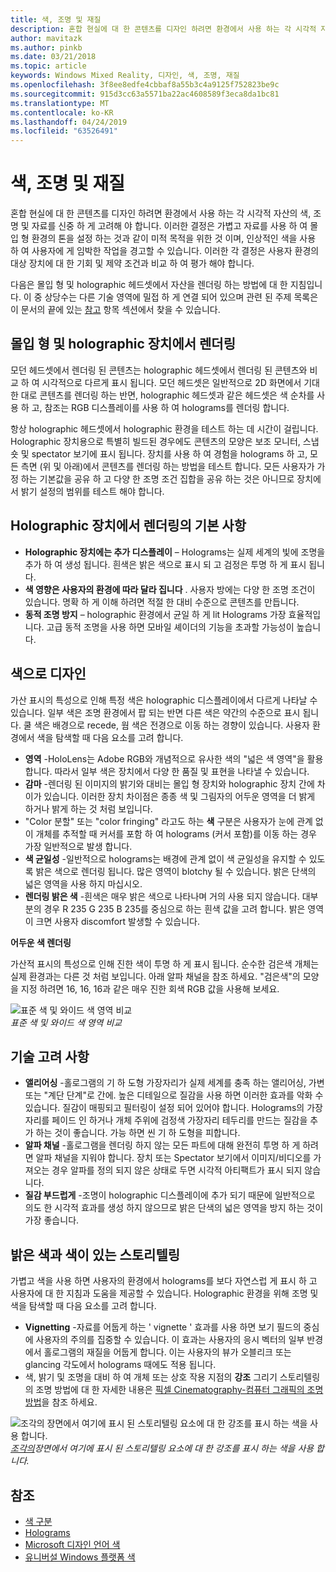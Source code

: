```yaml
---
title: 색, 조명 및 재질
description: 혼합 현실에 대 한 콘텐츠를 디자인 하려면 환경에서 사용 하는 각 시각적 자산의 색, 조명 및 자료를 신중 하 게 고려해 야 합니다.
author: mavitazk
ms.author: pinkb
ms.date: 03/21/2018
ms.topic: article
keywords: Windows Mixed Reality, 디자인, 색, 조명, 재질
ms.openlocfilehash: 3f8ee8edfe4cbbaf8a55b3c4a9125f752823be9c
ms.sourcegitcommit: 915d3cc63a5571ba22ac4608589f3eca8da1bc81
ms.translationtype: MT
ms.contentlocale: ko-KR
ms.lasthandoff: 04/24/2019
ms.locfileid: "63526491"
---
```

# <a name="color-light-and-materials"></a>색, 조명 및 재질

혼합 현실에 대 한 콘텐츠를 디자인 하려면 환경에서 사용 하는 각 시각적 자산의 색, 조명 및 자료를 신중 하 게 고려해 야 합니다. 이러한 결정은 가볍고 자료를 사용 하 여 몰입 형 환경의 톤을 설정 하는 것과 같이 미적 목적을 위한 것 이며, 인상적인 색을 사용 하 여 사용자에 게 임박한 작업을 경고할 수 있습니다. 이러한 각 결정은 사용자 환경의 대상 장치에 대 한 기회 및 제약 조건과 비교 하 여 평가 해야 합니다.

다음은 몰입 형 및 holographic 헤드셋에서 자산을 렌더링 하는 방법에 대 한 지침입니다. 이 중 상당수는 다른 기술 영역에 밀접 하 게 연결 되어 있으며 관련 된 주제 목록은이 문서의 끝에 있는 [참고](color,-light-and-materials.md#see-also) 항목 섹션에서 찾을 수 있습니다.

## <a name="rendering-on-immersive-vs-holographic-devices"></a>몰입 형 및 holographic 장치에서 렌더링

모던 헤드셋에서 렌더링 된 콘텐츠는 holographic 헤드셋에서 렌더링 된 콘텐츠와 비교 하 여 시각적으로 다르게 표시 됩니다. 모던 헤드셋은 일반적으로 2D 화면에서 기대한 대로 콘텐츠를 렌더링 하는 반면, holographic 헤드셋과 같은 헤드셋은 색 순차를 사용 하 고, 참조는 RGB 디스플레이를 사용 하 여 holograms를 렌더링 합니다.

항상 holographic 헤드셋에서 holographic 환경을 테스트 하는 데 시간이 걸립니다. Holographic 장치용으로 특별히 빌드된 경우에도 콘텐츠의 모양은 보조 모니터, 스냅숏 및 spectator 보기에 표시 됩니다. 장치를 사용 하 여 경험을 holograms 하 고, 모든 측면 (위 및 아래)에서 콘텐츠를 렌더링 하는 방법을 테스트 합니다. 모든 사용자가 가정 하는 기본값을 공유 하 고 다양 한 조명 조건 집합을 공유 하는 것은 아니므로 장치에서 밝기 설정의 범위를 테스트 해야 합니다.

## <a name="fundamentals-of-rendering-on-holographic-devices"></a>Holographic 장치에서 렌더링의 기본 사항
* **Holographic 장치에는 추가 디스플레이** – Holograms는 실제 세계의 빛에 조명을 추가 하 여 생성 됩니다. 흰색은 밝은 색으로 표시 되 고 검정은 투명 하 게 표시 됩니다.
* **색 영향은 사용자의 환경에 따라 달라 집니다** . 사용자 방에는 다양 한 조명 조건이 있습니다. 명확 하 게 이해 하려면 적절 한 대비 수준으로 콘텐츠를 만듭니다.
* **동적 조명 방지** – holographic 환경에서 균일 하 게 lit Holograms 가장 효율적입니다. 고급 동적 조명을 사용 하면 모바일 셰이더의 기능을 초과할 가능성이 높습니다.

## <a name="designing-with-color"></a>색으로 디자인

가산 표시의 특성으로 인해 특정 색은 holographic 디스플레이에서 다르게 나타날 수 있습니다. 일부 색은 조명 환경에서 팝 되는 반면 다른 색은 약간의 수준으로 표시 됩니다. 쿨 색은 배경으로 recede, 웜 색은 전경으로 이동 하는 경향이 있습니다. 사용자 환경에서 색을 탐색할 때 다음 요소를 고려 합니다.
* **영역** -HoloLens는 Adobe RGB와 개념적으로 유사한 색의 "넓은 색 영역"을 활용 합니다. 따라서 일부 색은 장치에서 다양 한 품질 및 표현을 나타낼 수 있습니다.
* **감마** -렌더링 된 이미지의 밝기와 대비는 몰입 형 장치와 holographic 장치 간에 차이가 있습니다. 이러한 장치 차이점은 종종 색 및 그림자의 어두운 영역을 더 밝게 하거나 밝게 하는 것 처럼 보입니다.
* "Color 분할" 또는 "color fringing" 라고도 하는 **색** 구분은 사용자가 눈에 관계 없이 개체를 추적할 때 커서를 포함 하 여 holograms (커서 포함)를 이동 하는 경우 가장 일반적으로 발생 합니다.
* **색 균일성** -일반적으로 holograms는 배경에 관계 없이 색 균일성을 유지할 수 있도록 밝은 색으로 렌더링 됩니다. 많은 영역이 blotchy 될 수 있습니다. 밝은 단색의 넓은 영역을 사용 하지 마십시오.
* **렌더링 밝은 색** -흰색은 매우 밝은 색으로 나타나며 거의 사용 되지 않습니다. 대부분의 경우 R 235 G 235 B 235를 중심으로 하는 흰색 값을 고려 합니다. 밝은 영역이 크면 사용자 discomfort 발생할 수 있습니다.

**어두운 색 렌더링**

가산적 표시의 특성으로 인해 진한 색이 투명 하 게 표시 됩니다. 순수한 검은색 개체는 실제 환경과는 다른 것 처럼 보입니다. 아래 알파 채널을 참조 하세요. "검은색"의 모양을 지정 하려면 16, 16, 16과 같은 매우 진한 회색 RGB 값을 사용해 보세요.

![표준 색 및 와이드 색 영역 비교](images/640px-widegamut.png)<br>
*표준 색 및 와이드 색 영역 비교*

## <a name="technical-considerations"></a>기술 고려 사항
* **앨리어싱** -홀로그램의 기 하 도형 가장자리가 실제 세계를 충족 하는 앨리어싱, 가변 또는 "계단 단계"로 간에. 높은 디테일으로 질감을 사용 하면 이러한 효과를 악화 수 있습니다. 질감이 매핑되고 필터링이 설정 되어 있어야 합니다. Holograms의 가장자리를 페이드 인 하거나 개체 주위에 검정색 가장자리 테두리를 만드는 질감을 추가 하는 것이 좋습니다. 가능 하면 씬 기 하 도형을 피합니다.
* **알파 채널** -홀로그램을 렌더링 하지 않는 모든 파트에 대해 완전히 투명 하 게 하려면 알파 채널을 지워야 합니다. 장치 또는 Spectator 보기에서 이미지/비디오를 가져오는 경우 알파를 정의 되지 않은 상태로 두면 시각적 아티팩트가 표시 되지 않습니다.
* **질감 부드럽게** -조명이 holographic 디스플레이에 추가 되기 때문에 일반적으로 의도 한 시각적 효과를 생성 하지 않으므로 밝은 단색의 넓은 영역을 방지 하는 것이 가장 좋습니다.

## <a name="storytelling-with-light-and-color"></a>밝은 색과 색이 있는 스토리텔링

가볍고 색을 사용 하면 사용자의 환경에서 holograms를 보다 자연스럽 게 표시 하 고 사용자에 대 한 지침과 도움을 제공할 수 있습니다. Holographic 환경을 위해 조명 및 색을 탐색할 때 다음 요소를 고려 합니다.
* **Vignetting** -자료를 어둡게 하는 ' vignette ' 효과를 사용 하면 보기 필드의 중심에 사용자의 주의를 집중할 수 있습니다. 이 효과는 사용자의 응시 벡터의 일부 반경에서 홀로그램의 재질을 어둡게 합니다. 이는 사용자의 뷰가 오블리크 또는 glancing 각도에서 holograms 때에도 적용 됩니다.
* 색, 밝기 및 조명을 대비 하 여 개체 또는 상호 작용 지점의 **강조** 그리기 스토리텔링의 조명 방법에 대 한 자세한 내용은 [픽셀 Cinematography-컴퓨터 그래픽의 조명 방법](http://media.siggraph.org/education/cgsource/Archive/ConfereceCourses/S96/course30.pdf)을 참조 하세요.

![조각의 장면에서 여기에 표시 된 스토리텔링 요소에 대 한 강조를 표시 하는 색을 사용 합니다.](images/640px-fragments.jpg)<br>
*[조각의](https://www.microsoft.com/p/fragments/9nblggh5ggm8)장면에서 여기에 표시 된 스토리텔링 요소에 대 한 강조를 표시 하는 색을 사용 합니다.*

## <a name="see-also"></a>참조
* [색 구분](hologram-stability.md#color-separation)
* [Holograms](hologram.md)
* [Microsoft 디자인 언어 색](https://www.microsoft.com/design/color)
* [유니버설 Windows 플랫폼 색](https://docs.microsoft.com/windows/uwp/style/color)
